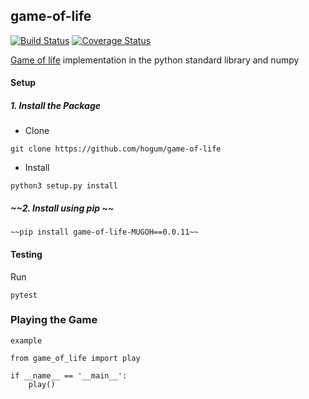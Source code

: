 ## game-of-life
[![Build Status](https://travis-ci.org/hogum/game-of-life.svg?branch=master)](https://travis-ci.org/hogum/game-of-life)
[![Coverage Status](https://coveralls.io/repos/github/hogum/game-of-life/badge.svg?branch=master)](https://coveralls.io/github/hogum/game-of-life?branch=master)

[Game of life](https://en.wikipedia.org/wiki/Conway%27s_Game_of_Life) implementation in the python standard library and numpy

#### Setup
##### 1. Install the Package
- Clone
```
git clone https://github.com/hogum/game-of-life
```
- Install
```
python3 setup.py install
```
##### ~~2. Install using pip ~~
```
~~pip install game-of-life-MUGOH==0.0.11~~
```

#### Testing
Run
```
pytest
```

### Playing the Game
```
example

from game_of_life import play

if __name__ == '__main__':
    play()
```
